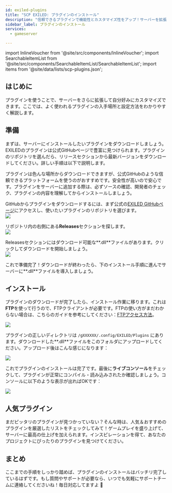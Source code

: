 ```yaml
---
id: exiled-plugins
title: "SCP EXILED: プラグインのインストール"
description: "信頼できるプラグインで機能性とカスタマイズ性をアップ！サーバーを拡張＆個性化する方法をチェック → 今すぐ詳しく見る"
sidebar_label: プラグインのインストール
services:
  - gameserver

---
```


import InlineVoucher from '@site/src/components/InlineVoucher';
import SearchableItemList from '@site/src/components/SearchableItemList/SearchableItemList';
import items from '@site/data/lists/scp-plugins.json';


## はじめに

プラグインを使うことで、サーバーをさらに拡張して自分好みにカスタマイズできます。ここでは、よく使われるプラグインの入手場所と設定方法をわかりやすく解説します。

<InlineVoucher />

## 準備

まずは、サーバーにインストールしたいプラグインをダウンロードしましょう。EXILEDのプラグインは公式GitHubページで豊富に見つけられます。プラグインのリポジトリを選んだら、リリースセクションから最新バージョンをダウンロードしてください。詳しい手順は以下で説明します。

プラグインは色んな場所からダウンロードできますが、公式GitHubのような信頼できるプラットフォームを使うのがおすすめです。安全性が高いので安心です。プラグインをサーバーに追加する際は、必ずソースの確認、開発者のチェック、プラグインの内容を理解してからインストールしましょう。

GitHubからプラグインをダウンロードするには、まず公式の[EXILED GitHubページ](https://github.com/Exiled-Team)にアクセスし、使いたいプラグインのリポジトリを選びます。  
![](https://screensaver01.zap-hosting.com/index.php/s/6cCEZGEBKNnJ4o4/preview)  

リポジトリ内の右側にある**Releases**セクションを探します。  
![](https://screensaver01.zap-hosting.com/index.php/s/fteeKrPYmRZknBq/preview)  

Releasesセクションにはダウンロード可能な**.dll**ファイルがあります。クリックしてダウンロードを開始しましょう。  
![](https://screensaver01.zap-hosting.com/index.php/s/WzB3qHEb37kkBKs/preview)  

これで準備完了！ダウンロードが終わったら、下のインストール手順に進んでサーバーに**.dll**ファイルを導入しましょう。


## インストール

プラグインのダウンロードが完了したら、インストール作業に移ります。これは**FTP**を使って行うので、FTPクライアントが必要です。FTPの使い方がまだわからない場合は、こちらのガイドを参考にしてください：[FTPアクセス方法](gameserver-ftpaccess.md)。

![](https://screensaver01.zap-hosting.com/index.php/s/pr5s8ySnpBN7qjC/preview)

プラグインの正しいディレクトリは ```/gXXXXXX/.config/EXILED/Plugins``` にあります。ダウンロードした**.dll**ファイルをこのフォルダにアップロードしてください。アップロード後はこんな感じになります：  

![](https://screensaver01.zap-hosting.com/index.php/s/MRJHcdGpwSb2agK/preview)

これでプラグインのインストールは完了です。最後に**ライブコンソール**をチェックして、プラグインが正常にコンパイル・読み込みされたか確認しましょう。コンソールに以下のような表示が出ればOKです：  

![](https://screensaver01.zap-hosting.com/index.php/s/NtN6T5fPif3ngEW/preview)



## 人気プラグイン

まだピッタリのプラグインが見つかっていない？そんな時は、人気＆おすすめのプラグインを厳選したリストをチェックしてみて！ゲームプレイを盛り上げて、サーバーに最高の仕上げを加えられます。インスピレーションを得て、あなたのプロジェクトにぴったりのプラグインを見つけてください。

<SearchableItemList items={items} />


## まとめ

ここまでの手順をしっかり踏めば、プラグインのインストールはバッチリ完了しているはずです。もし質問やサポートが必要なら、いつでも気軽にサポートチームに連絡してくださいね！毎日対応してますよ 🙂 

<InlineVoucher />